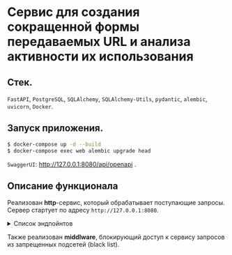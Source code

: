 # Сервис для создания сокращенной формы передаваемых URL и анализа активности их использования

## Стек.

`FastAPI`, `PostgreSQL`, `SQLAlchemy`, `SQLAlchemy-Utils`, `pydantic`, `alembic`, `uvicorn`, `Docker`.

## Запуск приложения.

```bash
$ docker-compose up -d --build
$ docker-compose exec web alembic upgrade head
```

`SwaggerUI`: http://127.0.0.1:8080/api/openapi .

## Описание функционала

Реализован **http**-сервис, который обрабатывает поступающие запросы. Сервер стартует по адресу `http://127.0.0.1:8080`.


<details>
<summary> Список эндпойнтов </summary>

1. Получить сокращенный вариант переданного URL
```python
POST /
```

Request
```json
https://...
```

Метод принимает в теле запроса строку URL для сокращения и возвращает ответ с кодом `201`.


2. Вернуть оригинальный URL
```python
GET /<url_id>
```
Метод принимает в качестве параметра идентификатор сокращенного URL и возвращает ответ с кодом `307` и оригинальным URL в заголовке `Location`.

3. Возможность "удаления" сохраненного URL. Запись остается, но помечается как удаленная. При попытке получения полного URL возвращать ответ с кодом `410 Gone`.
```python
DELETE /<url_id>
```

4. Вернуть статус использования URL
```python
GET /<url_id>/status?[full-info]&&[max-result=10]&&[offset=0]
```
Метод принимает в качестве параметра идентификатор сокращенного URL и возвращает информацию о количестве переходов, совершенных по ссылке.

В ответе может содержаться как общее количество совершенных переходов, так и дополнительная детализированная информация о каждом переходе (наличие **query**-параметра **full-info** и параметров пагинации):
- время перехода/использования ссылки;
- информация о клиенте, выполнившем запрос;

5. Передача ссылок пачками (batch upload)
```python
POST /shorten
```
Принимает в теле запроса список URL в формате:
```json
[
    {
        "original_url": "URL for shorten"
    },
    ...
]

```
и возвращает данные в формате:
```json
[
    {
        "url_id": "<text-id>",
        "short_url": "https://...",
    },
    ...
]
```
</details>

Также реализован **middlware**, блокирующий доступ к сервису запросов из запрещенных подсетей (black list).
